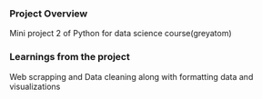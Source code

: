 ### Project Overview

 Mini project 2 of Python for data science course(greyatom)


### Learnings from the project

 Web scrapping and Data cleaning along with formatting data and visualizations


